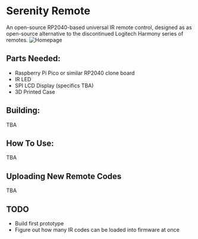 # Serenity Remote
An open-source RP2040-based universal IR remote control, designed as as open-source alternative to the discontinued Logitech Harmony series of remotes.
![Homepage](faithvoid.github.io/serenity/)

## Parts Needed:
- Raspberry Pi Pico or similar RP2040 clone board
- IR LED
- SPI LCD Display (specifics TBA)
- 3D Printed Case


## Building:
TBA

## How To Use:
TBA

## Uploading New Remote Codes
TBA

## TODO
- Build first prototype
- Figure out how many IR codes can be loaded into firmware at once
